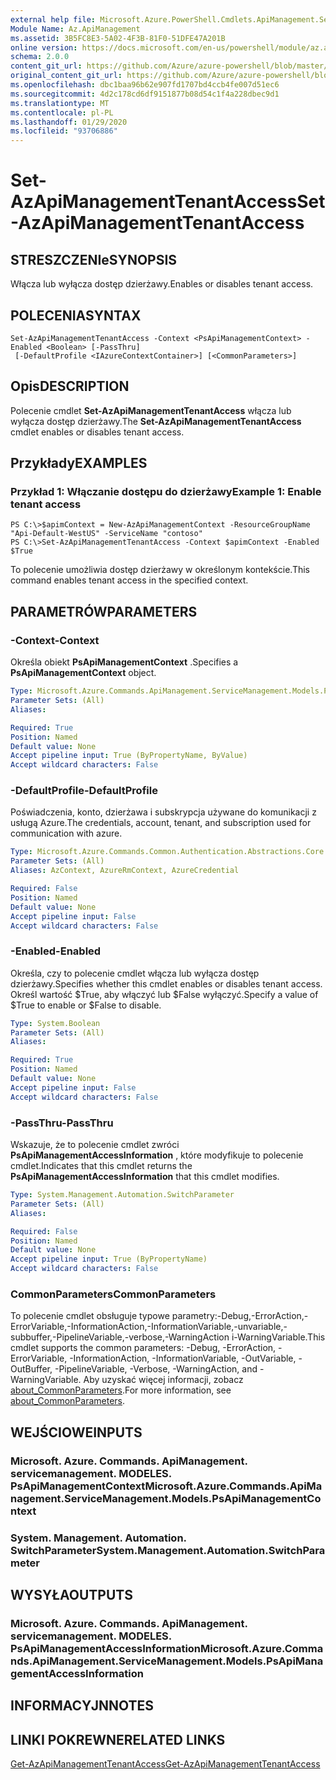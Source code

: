 ```yaml
---
external help file: Microsoft.Azure.PowerShell.Cmdlets.ApiManagement.ServiceManagement.dll-Help.xml
Module Name: Az.ApiManagement
ms.assetid: 3B5FC8E3-5A02-4F3B-81F0-51DFE47A201B
online version: https://docs.microsoft.com/en-us/powershell/module/az.apimanagement/set-azapimanagementtenantaccess
schema: 2.0.0
content_git_url: https://github.com/Azure/azure-powershell/blob/master/src/ApiManagement/ApiManagement/help/Set-AzApiManagementTenantAccess.md
original_content_git_url: https://github.com/Azure/azure-powershell/blob/master/src/ApiManagement/ApiManagement/help/Set-AzApiManagementTenantAccess.md
ms.openlocfilehash: dbc1baa96b62e907fd1707bd4ccb4fe007d51ec6
ms.sourcegitcommit: 4d2c178cd6df9151877b08d54c1f4a228dbec9d1
ms.translationtype: MT
ms.contentlocale: pl-PL
ms.lasthandoff: 01/29/2020
ms.locfileid: "93706886"
---
```

# <span data-ttu-id="42cd5-101">Set-AzApiManagementTenantAccess</span><span class="sxs-lookup"><span data-stu-id="42cd5-101">Set-AzApiManagementTenantAccess</span></span>

## <span data-ttu-id="42cd5-102">STRESZCZENIe</span><span class="sxs-lookup"><span data-stu-id="42cd5-102">SYNOPSIS</span></span>
<span data-ttu-id="42cd5-103">Włącza lub wyłącza dostęp dzierżawy.</span><span class="sxs-lookup"><span data-stu-id="42cd5-103">Enables or disables tenant access.</span></span>

## <span data-ttu-id="42cd5-104">POLECENIA</span><span class="sxs-lookup"><span data-stu-id="42cd5-104">SYNTAX</span></span>

```
Set-AzApiManagementTenantAccess -Context <PsApiManagementContext> -Enabled <Boolean> [-PassThru]
 [-DefaultProfile <IAzureContextContainer>] [<CommonParameters>]
```

## <span data-ttu-id="42cd5-105">Opis</span><span class="sxs-lookup"><span data-stu-id="42cd5-105">DESCRIPTION</span></span>
<span data-ttu-id="42cd5-106">Polecenie cmdlet **Set-AzApiManagementTenantAccess** włącza lub wyłącza dostęp dzierżawy.</span><span class="sxs-lookup"><span data-stu-id="42cd5-106">The **Set-AzApiManagementTenantAccess** cmdlet enables or disables tenant access.</span></span>

## <span data-ttu-id="42cd5-107">Przykłady</span><span class="sxs-lookup"><span data-stu-id="42cd5-107">EXAMPLES</span></span>

### <span data-ttu-id="42cd5-108">Przykład 1: Włączanie dostępu do dzierżawy</span><span class="sxs-lookup"><span data-stu-id="42cd5-108">Example 1: Enable tenant access</span></span>
```
PS C:\>$apimContext = New-AzApiManagementContext -ResourceGroupName "Api-Default-WestUS" -ServiceName "contoso"
PS C:\>Set-AzApiManagementTenantAccess -Context $apimContext -Enabled $True
```

<span data-ttu-id="42cd5-109">To polecenie umożliwia dostęp dzierżawy w określonym kontekście.</span><span class="sxs-lookup"><span data-stu-id="42cd5-109">This command enables tenant access in the specified context.</span></span>

## <span data-ttu-id="42cd5-110">PARAMETRÓW</span><span class="sxs-lookup"><span data-stu-id="42cd5-110">PARAMETERS</span></span>

### <span data-ttu-id="42cd5-111">-Context</span><span class="sxs-lookup"><span data-stu-id="42cd5-111">-Context</span></span>
<span data-ttu-id="42cd5-112">Określa obiekt **PsApiManagementContext** .</span><span class="sxs-lookup"><span data-stu-id="42cd5-112">Specifies a **PsApiManagementContext** object.</span></span>

```yaml
Type: Microsoft.Azure.Commands.ApiManagement.ServiceManagement.Models.PsApiManagementContext
Parameter Sets: (All)
Aliases:

Required: True
Position: Named
Default value: None
Accept pipeline input: True (ByPropertyName, ByValue)
Accept wildcard characters: False
```

### <span data-ttu-id="42cd5-113">-DefaultProfile</span><span class="sxs-lookup"><span data-stu-id="42cd5-113">-DefaultProfile</span></span>
<span data-ttu-id="42cd5-114">Poświadczenia, konto, dzierżawa i subskrypcja używane do komunikacji z usługą Azure.</span><span class="sxs-lookup"><span data-stu-id="42cd5-114">The credentials, account, tenant, and subscription used for communication with azure.</span></span>

```yaml
Type: Microsoft.Azure.Commands.Common.Authentication.Abstractions.Core.IAzureContextContainer
Parameter Sets: (All)
Aliases: AzContext, AzureRmContext, AzureCredential

Required: False
Position: Named
Default value: None
Accept pipeline input: False
Accept wildcard characters: False
```

### <span data-ttu-id="42cd5-115">-Enabled</span><span class="sxs-lookup"><span data-stu-id="42cd5-115">-Enabled</span></span>
<span data-ttu-id="42cd5-116">Określa, czy to polecenie cmdlet włącza lub wyłącza dostęp dzierżawy.</span><span class="sxs-lookup"><span data-stu-id="42cd5-116">Specifies whether this cmdlet enables or disables tenant access.</span></span>
<span data-ttu-id="42cd5-117">Określ wartość $True, aby włączyć lub $False wyłączyć.</span><span class="sxs-lookup"><span data-stu-id="42cd5-117">Specify a value of $True to enable or $False to disable.</span></span>

```yaml
Type: System.Boolean
Parameter Sets: (All)
Aliases:

Required: True
Position: Named
Default value: None
Accept pipeline input: False
Accept wildcard characters: False
```

### <span data-ttu-id="42cd5-118">-PassThru</span><span class="sxs-lookup"><span data-stu-id="42cd5-118">-PassThru</span></span>
<span data-ttu-id="42cd5-119">Wskazuje, że to polecenie cmdlet zwróci **PsApiManagementAccessInformation** , które modyfikuje to polecenie cmdlet.</span><span class="sxs-lookup"><span data-stu-id="42cd5-119">Indicates that this cmdlet returns the **PsApiManagementAccessInformation** that this cmdlet modifies.</span></span>

```yaml
Type: System.Management.Automation.SwitchParameter
Parameter Sets: (All)
Aliases:

Required: False
Position: Named
Default value: None
Accept pipeline input: True (ByPropertyName)
Accept wildcard characters: False
```

### <span data-ttu-id="42cd5-120">CommonParameters</span><span class="sxs-lookup"><span data-stu-id="42cd5-120">CommonParameters</span></span>
<span data-ttu-id="42cd5-121">To polecenie cmdlet obsługuje typowe parametry:-Debug,-ErrorAction,-ErrorVariable,-InformationAction,-InformationVariable,-unvariable,-subbuffer,-PipelineVariable,-verbose,-WarningAction i-WarningVariable.</span><span class="sxs-lookup"><span data-stu-id="42cd5-121">This cmdlet supports the common parameters: -Debug, -ErrorAction, -ErrorVariable, -InformationAction, -InformationVariable, -OutVariable, -OutBuffer, -PipelineVariable, -Verbose, -WarningAction, and -WarningVariable.</span></span> <span data-ttu-id="42cd5-122">Aby uzyskać więcej informacji, zobacz [about_CommonParameters](https://go.microsoft.com/fwlink/?LinkID=113216).</span><span class="sxs-lookup"><span data-stu-id="42cd5-122">For more information, see [about_CommonParameters](https://go.microsoft.com/fwlink/?LinkID=113216).</span></span>

## <span data-ttu-id="42cd5-123">WEJŚCIOWE</span><span class="sxs-lookup"><span data-stu-id="42cd5-123">INPUTS</span></span>

### <span data-ttu-id="42cd5-124">Microsoft. Azure. Commands. ApiManagement. servicemanagement. MODELES. PsApiManagementContext</span><span class="sxs-lookup"><span data-stu-id="42cd5-124">Microsoft.Azure.Commands.ApiManagement.ServiceManagement.Models.PsApiManagementContext</span></span>

### <span data-ttu-id="42cd5-125">System. Management. Automation. SwitchParameter</span><span class="sxs-lookup"><span data-stu-id="42cd5-125">System.Management.Automation.SwitchParameter</span></span>

## <span data-ttu-id="42cd5-126">WYSYŁA</span><span class="sxs-lookup"><span data-stu-id="42cd5-126">OUTPUTS</span></span>

### <span data-ttu-id="42cd5-127">Microsoft. Azure. Commands. ApiManagement. servicemanagement. MODELES. PsApiManagementAccessInformation</span><span class="sxs-lookup"><span data-stu-id="42cd5-127">Microsoft.Azure.Commands.ApiManagement.ServiceManagement.Models.PsApiManagementAccessInformation</span></span>

## <span data-ttu-id="42cd5-128">INFORMACYJN</span><span class="sxs-lookup"><span data-stu-id="42cd5-128">NOTES</span></span>

## <span data-ttu-id="42cd5-129">LINKI POKREWNE</span><span class="sxs-lookup"><span data-stu-id="42cd5-129">RELATED LINKS</span></span>

[<span data-ttu-id="42cd5-130">Get-AzApiManagementTenantAccess</span><span class="sxs-lookup"><span data-stu-id="42cd5-130">Get-AzApiManagementTenantAccess</span></span>](./Get-AzApiManagementTenantAccess.md)


